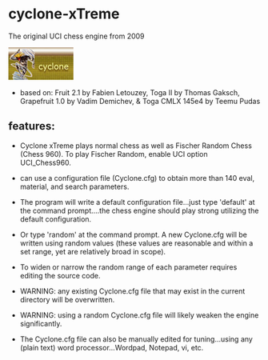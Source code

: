 # cyclone-xTreme
The original UCI chess engine from 2009 

![alt tag](https://raw.githubusercontent.com/FireFather/cyclone-xTreme/master/src/cyclone_banner.jpg)


- based on:
Fruit 2.1 by Fabien Letouzey, Toga II by Thomas Gaksch, Grapefruit 1.0 by Vadim Demichev, & Toga CMLX 145e4 by Teemu Pudas


## features:
- Cyclone xTreme plays normal chess as well as Fischer Random Chess (Chess 960).
To play Fischer Random, enable UCI option UCI_Chess960.

- can use a configuration file (Cyclone.cfg) to obtain more than 140 eval, material, and search parameters.

- The program will write a default configuration file...just type 'default' at the command prompt....the chess engine should play strong utilizing the default configuration.

- Or type 'random' at the command prompt.  A new Cyclone.cfg will be written using random values
(these values are reasonable and within a set range, yet are relatively broad in scope).

- To widen or narrow the random range of each parameter requires editing the
source code.

- WARNING: any existing Cyclone.cfg file that may exist in the current directory will be overwritten.
- WARNING: using a random Cyclone.cfg file will likely weaken the engine significantly.

- The Cyclone.cfg file can also be manually edited for tuning...using any (plain text)
word processor...Wordpad, Notepad, vi, etc.
